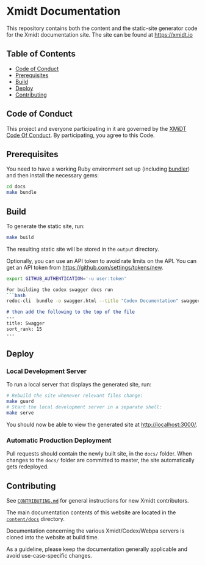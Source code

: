 # Xmidt Documentation

This repository contains both the content and the static-site generator code for the
Xmidt documentation site.  The site can be found at https://xmidt.io

## Table of Contents

- [Code of Conduct](#code-of-conduct)
- [Prerequisites](#prerequisites)
- [Build](#build)
- [Deploy](#deploy)
- [Contributing](#contributing)

## Code of Conduct

This project and everyone participating in it are governed by the [XMiDT Code Of Conduct](https://xmidt.io/code_of_conduct/).
By participating, you agree to this Code.

## Prerequisites

You need to have a working Ruby environment set up (including [bundler](https://bundler.io/))
and then install the necessary gems:

```bash
cd docs
make bundle
```

## Build

To generate the static site, run:

```bash
make build
```

The resulting static site will be stored in the `output` directory.

Optionally, you can use an API token to avoid rate limits on the API. You can get an API token from https://github.com/settings/tokens/new.
```bash
export GITHUB_AUTHENTICATION='-u user:token'

For building the codex swagger docs run
```bash
redoc-cli  bundle -o swagger.html --title "Codex Documentation" swagger.yaml
```
```markdown
# then add the following to the top of the file
---
title: Swagger
sort_rank: 15
---
```

## Deploy

### Local Development Server

To run a local server that displays the generated site, run:

```bash
# Rebuild the site whenever relevant files change:
make guard
# Start the local development server in a separate shell:
make serve
```

You should now be able to view the generated site at
[http://localhost:3000/](http://localhost:3000).

### Automatic Production Deployment

Pull requests should contain the newly built site, in the `docs/` folder.  When
changes to the `docs/` folder are committed to master, the site automatically
gets redeployed.

## Contributing

See [`CONTRIBUTING.md`](CONTRIBUTING.md) for general instructions for new Xmidt contributors.

The main documentation contents of this website are located in the [`content/docs`](content/docs) directory.

Documentation concerning the various Xmidt/Codex/Webpa servers is cloned into the website at build time.

As a guideline, please keep the documentation generally applicable and avoid use-case-specific changes.

